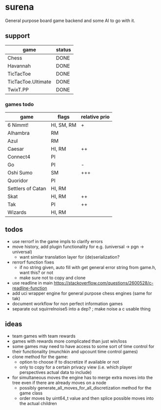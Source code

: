 # surena

General purpose board game backend and some AI to go with it.

## support
|game|status|
|---|---|
|Chess|DONE|
|Havannah|DONE|
|TicTacToe|DONE|
|TicTacToe.Ultimate|DONE|
|TwixT.PP|DONE|

### games todo

|game|flags|relative prio|
|---|---|---|
|6 Nimmt!|HI, SM, RM|+|
|Alhambra|RM||
|Azul|RM||
|Caesar|HI, RM|++|
|Connect4|PI||
|Go|PI|-|
|Oshi Sumo|SM|+++|
|Quoridor|PI||
|Settlers of Catan|HI, RM||
|Skat|HI, RM|++|
|Tak|PI|++|
|Wizards|HI, RM||

## todos
* use rerrorf in the game impls to clarify errors
* move history, add plugin functionality for e.g. (universal -> pgn -> universal)
  * want similar translation layer for (de)serialization?
* rerrorf function fixes
  * if no string given, auto fill with get general error string from game.h, want this? or not
  * make sure not to copy and clone
* use readline in main https://stackoverflow.com/questions/2600528/c-readline-function
* add uci wrapper engine for general purpose chess engines (same for tak)
* document workflow for non perfect information games
* separate out squirrelnoise5 into a dep? ; make noise a c usable thing

## ideas
* team games with team rewards
* games with rewards more complicated than just win/loss
* some games may need to have access to some sort of time control for their functionality (munchkin and upcount time control games)
* clone method for the game:
  * option to choose if to discretize if available or not
  * only to copy for a certain privacy view (i.e. which player perspectives actual data to include)
* for simultaneous moves the engine has to merge extra moves into the tree even if there are already moves on a node
  * possibly generate_all_moves_for_all_discretization method for the game class
  * order moves by uint64_t value and then splice possible moves into the actual children

